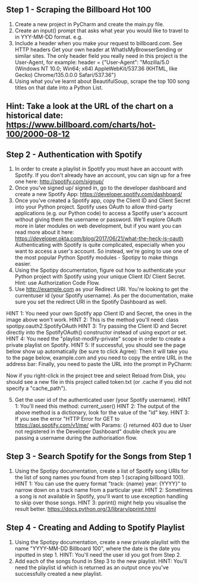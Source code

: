 ## Step 1 - Scraping the Billboard Hot 100
1. Create a new project in PyCharm and create the main.py file.
2. Create an input() prompt that asks what year you would like to travel to in YYY-MM-DD format. e.g.
3. Include a header when you make your request to billboard.com. See HTTP headers
Get your own header at WhatIsMyBrowserSending or similar sites. The only header field you really need in this project is the User-Agent, for example:
header = {"User-Agent": "Mozilla/5.0 (Windows NT 10.0; Win64; x64) AppleWebKit/537.36 (KHTML, like Gecko) Chrome/135.0.0.0 Safari/537.36"}
4. Using what you've learnt about BeautifulSoup, scrape the top 100 song titles on that date into a Python List.
## Hint: Take a look at the URL of the chart on a historical date: https://www.billboard.com/charts/hot-100/2000-08-12

## Step 2 - Authentication with Spotify
1. In order to create a playlist in Spotify you must have an account with Spotify. If you don't already have an account, you can sign up for a free one here: http://spotify.com/signup/
2. Once you've signed up/ signed in, go to the developer dashboard and create a new Spotify App:
https://developer.spotify.com/dashboard/
3. Once you've created a Spotify app, copy the Client ID and Client Secret into your Python project.
Spotify uses OAuth to allow third-party applications (e.g. our Python code) to access a Spotify user's account without giving them the username or password. We'll explore OAuth more in later modules on web development, but if you want you can read more about it here: https://developer.okta.com/blog/2017/06/21/what-the-heck-is-oauth
Authenticating with Spotify is quite complicated, especially when you want to access a user's account. So instead, we're going to use one of the most popular Python Spotify modules - Spotipy to make things easier.
4. Using the Spotipy documentation, figure out how to authenticate your Python project with Spotify using your unique Client ID/ Client Secret. Hint: use Authorization Code Flow.
5. Use http://example.com as your Redirect URI. You're looking to get the currentuser id (your Spotify username). As per the documentation, make sure you set the redirect URI in the Spotify Dashboard as well.

HINT 1: You need your own Spotify app Client ID and Secret, the ones in the image above won't work.
HINT 2: This is the method you'll need: class spotipy.oauth2.SpotifyOAuth
HINT 3: Try passing the Client ID and Secret directly into the SpotifyOAuth() constructor instead of using export or set.
HINT 4: You need the "playlist-modify-private" scope in order to create a private playlist on Spotify.
HINT 5:  If successful, you should see the page below show up automatically (be sure to click Agree):
Then it will take you to the page below, example.com and you need to copy the entire URL in the address bar:
Finally, you need to paste the URL into the prompt in PyCharm:

Now if you right-click in the project tree and select Reload from Disk, you should see a new file in this project called token.txt (or .cache if you did not specify a "cache_path").

5. Get the user id of the authenticated user (your Spotify username).
HINT 1: You'll need this method: current_user()
HINT 2: The output of the above method is a dictionary, look for the value of the "id" key.
HINT 3: If you see the error "HTTP Error for GET to https://api.spotify.com/v1/me/ with Params: {} returned 403 due to User not registered in the Developer Dashboard" double check you are passing a username during the authorisation flow.

## Step 3 - Search Spotify for the Songs from Step 1
1. Using the Spotipy documentation, create a list of Spotify song URIs for the list of song names you found from step 1 (scraping billboard 100).
HINT 1: You can use the query format "track: {name} year: {YYYY}" to narrow down on a track name from a particular year.
HINT 2: Sometimes a song is not available in Spotify, you'll want to use exception handling to skip over those songs.
HINT 3: pprint() might help you visualise the result better. https://docs.python.org/3/library/pprint.html

## Step 4 - Creating and Adding to Spotify Playlist
1. Using the Spotipy documentation, create a new private playlist with the name "YYYY-MM-DD Billboard 100", where the date is the date you inputted in step 1.
HINT: You'll need the user id you got from Step 2.
2. Add each of the songs found in Step 3 to the new playlist.
HINT: You'll need the playlist id which is returned as an output once you've successfully created a new playlist.

